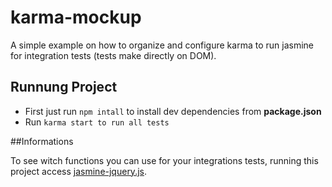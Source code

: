 # karma-mockup

A simple example on how to organize and configure karma to run jasmine for integration tests (tests make directly on DOM).

## Runnung Project

 - First just run `npm intall` to install dev dependencies from **package.json**
 - Run `karma start to run all tests`
 
##Informations
  
To see witch functions you can use for your integrations tests, running this project access [jasmine-jquery.js](https://github.com/velesin/jasmine-jquery).
